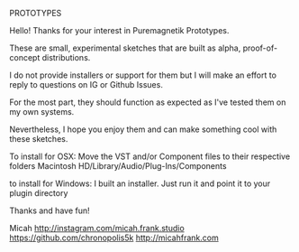 PROTOTYPES

Hello! Thanks for your interest in Puremagnetik Prototypes.

These are small, experimental sketches that are built as alpha, proof-of-concept distributions.

I do not provide installers or support for them but I will make an effort to reply to questions on IG or Github Issues.

For the most part, they should function as expected as I've tested them on my own systems.

Nevertheless, I hope you enjoy them and can make something cool with these sketches.

To install for OSX:
Move the VST and/or Component files to their respective folders
Macintosh HD/Library/Audio/Plug-Ins/Components

to install for Windows:
I built an installer. Just run it and point it to your plugin directory

Thanks and have fun!

Micah
http://instagram.com/micah.frank.studio
https://github.com/chronopolis5k
http://micahfrank.com
